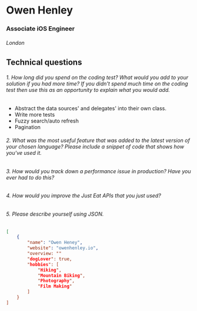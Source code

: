 # Owen Henley 
### Associate iOS Engineer
###### London

## Technical questions

###### 1. How long did you spend on the coding test? What would you add to your solution if you had more time? If you didn't spend much time on the coding test then use this as an opportunity to explain what you would add.

- Abstract the data sources' and delegates' into their own class.
- Write more tests
- Fuzzy search/auto refresh
- Pagination


###### 2. What was the most useful feature that was added to the latest version of your chosen language? Please include a snippet of code that shows how you've used it.


###### 3. How would you track down a performance issue in production? Have you ever had to do this?

###### 4. How would you improve the Just Eat APIs that you just used?

###### 5. Please describe yourself using JSON.

```json
[
	{
		"name": "Owen Heney",
		"website": "owenhenley.io",
		"overview: ""
		"dogLover": true,
		"hobbies": [
			"Hiking",
			"Mountain Biking",
			"Photography",
			"Film Making"
		]
	}
]
```